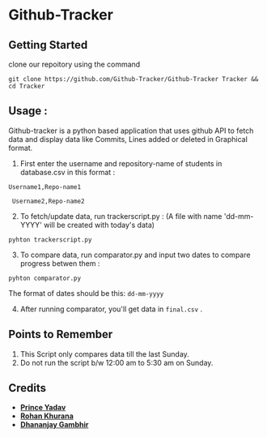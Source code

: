Github-Tracker
==================

Getting Started
---------------
clone our repoitory using the command

```git clone https://github.com/Github-Tracker/Github-Tracker Tracker && cd Tracker```


Usage :
-----------------
Github-tracker is a python based application that uses github API to fetch data and display data like Commits, Lines added or deleted in Graphical format.

1. First enter the username and repository-name of students in database.csv in this format :
  
  ```Username1,Repo-name1```

  ``` Username2,Repo-name2```

2. To fetch/update data, run trackerscript.py :
 (A file with name 'dd-mm-YYYY' will be created with today's data)
 
 ```pyhton trackerscript.py```
 
3. To compare data, run comparator.py and input two dates to compare progress betwen them :

```pyhton comparator.py```

   The format of dates should be this: ```dd-mm-yyyy```

4. After running comparator, you'll get data in ```final.csv``` .


Points to Remember
-----------------------
1. This Script only compares data till the last Sunday.
2. Do not run the script b/w 12:00 am to 5:30 am on Sunday.


Credits
-----------------
* [**Prince Yadav**](https://github.com/Princeyadav05/)
* [**Rohan Khurana**](https://github.com/rk2810/)
* [**Dhananjay Gambhir**](https://github.com/deejay6/)
 

